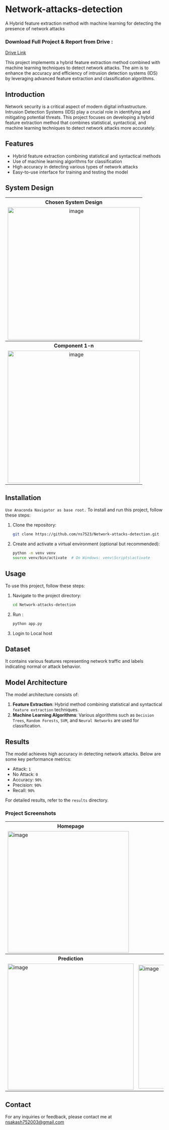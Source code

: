 # Network-attacks-detection
A Hybrid feature extraction method with machine learning for detecting the presence of network attacks

### Download  Full Project & Report from Drive : 
  [Drive Link](https://drive.google.com/file/d/1u_e5eiiS--mvURvy8EvVQaXX2AOQCDoQ/view?usp=sharing)

This project implements a hybrid feature extraction method combined with machine learning techniques to detect network attacks. The aim is to enhance the accuracy and efficiency of intrusion detection systems (IDS) by leveraging advanced feature extraction and classification algorithms.

## Introduction

Network security is a critical aspect of modern digital infrastructure. Intrusion Detection Systems (IDS) play a crucial role in identifying and mitigating potential threats. This project focuses on developing a hybrid feature extraction method that combines statistical, syntactical, and machine learning techniques to detect network attacks more accurately.

## Features

- Hybrid feature extraction combining statistical and syntactical methods
- Use of machine learning algorithms for classification
- High accuracy in detecting various types of network attacks
- Easy-to-use interface for training and testing the model

## System Design
<table>
  <tr>
    <th>Chosen System Design</th>
  </tr>
  <tr>
    <td align="center"><img width="420" alt="image" src="https://github.com/user-attachments/assets/ba71986c-5bea-4904-bbf7-8e1845bef8a3"></td>
  </tr>
  <tr>
    <th>Component 1-n </th>
  </tr>
  <tr>
    <td align="center"><img width="420" alt="image" src="https://github.com/user-attachments/assets/c64f9dce-d8db-4f46-8095-3fd513648424"></td>
  </tr>
</table>

## Installation
`Use Anaconda Navigator as base root.`
To install and run this project, follow these steps:

1. Clone the repository:
    ```sh
    git clone https://github.com/ns7523/Network-attacks-detection.git
    ```

2. Create and activate a virtual environment (optional but recommended):
    ```sh
    python -m venv venv
    source venv/bin/activate  # On Windows: venv\Scripts\activate
    ```
    
## Usage

To use this project, follow these steps:

1. Navigate to the project directory:
    ```sh
    cd Network-attacks-detection
    ```
2. Run :
   ```bash
   python app.py
   ```
3. Login to Local host 

## Dataset

It contains various features representing network traffic and labels indicating normal or attack behavior. 

## Model Architecture

The model architecture consists of:

1. **Feature Extraction**: Hybrid method combining statistical and syntactical `feature extraction` techniques.
2. **Machine Learning Algorithms**: Various algorithms such as `Decision Trees`, `Random Forests`, `SVM`, and `Neural Networks` are used for classification.

## Results

The model achieves high accuracy in detecting network attacks. Below are some key performance metrics:
- Attack: `1`
- No Attack: `0`
- Accuracy: `90%`
- Precision: `90%`
- Recall: `90%`

For detailed results, refer to the `results` directory.

### Project Screenshots
   <table>
     <tr>
       <th>Homepage</th>
       <th>Sign Up</th>
      <tr>
       <td><img width="385" alt="image" src="https://github.com/user-attachments/assets/fad66726-8c99-4015-a917-580e0a37a60e"></td>
       <td align="center"><img width="140" alt="image" src="https://github.com/user-attachments/assets/5a4af279-e6bd-4d06-bb2f-473769c24a8f" ></td>
      </tr>
     </tr>
     <tr>
       <th>Prediction</th>
       <th>Results</th>
     </tr>
     <tr>
       <td><img width="400" alt="image" src="https://github.com/user-attachments/assets/3f15b673-413d-47e7-b759-2086889dd15f"></td>
       <td><img width="392" alt="image" src="https://github.com/user-attachments/assets/06d54568-f392-403b-b24f-07d16dbf57f3"></td>
     </tr>
   </table>

## Contact

For any inquiries or feedback, please contact me at nsakash752003@gmail.com

